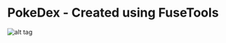 # PokeDex - Created using FuseTools

![alt tag](https://raw.githubusercontent.com/franzsilva/FusePokeDex/master/PokedexFuse.gif)
